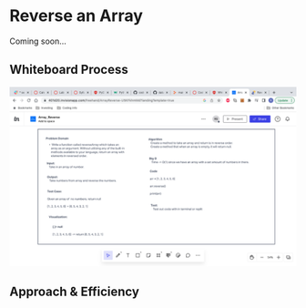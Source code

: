 # Reverse an Array
<!-- Description of the challenge -->
Coming soon...

## Whiteboard Process
<!-- Embedded whiteboard image -->
![](./array-reverse.png)

## Approach & Efficiency
<!-- What approach did you take? Discuss Why. What is the Big O space/time for this approach? -->
